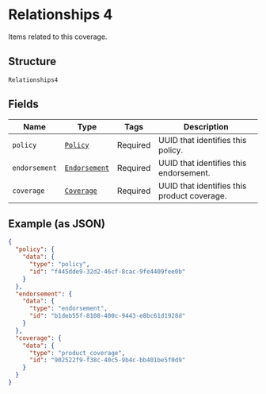 
# Relationships 4

Items related to this coverage.

## Structure

`Relationships4`

## Fields

| Name | Type | Tags | Description |
|  --- | --- | --- | --- |
| `policy` | [`Policy`](../../doc/models/policy.md) | Required | UUID that identifies this policy. |
| `endorsement` | [`Endorsement`](../../doc/models/endorsement.md) | Required | UUID that identifies this endorsement. |
| `coverage` | [`Coverage`](../../doc/models/coverage.md) | Required | UUID that identifies this product coverage. |

## Example (as JSON)

```json
{
  "policy": {
    "data": {
      "type": "policy",
      "id": "f445dde9-32d2-46cf-8cac-9fe4409fee0b"
    }
  },
  "endorsement": {
    "data": {
      "type": "endorsement",
      "id": "b1deb55f-8108-400c-9443-e8bc61d1928d"
    }
  },
  "coverage": {
    "data": {
      "type": "product_coverage",
      "id": "902522f9-f38c-40c5-9b4c-bb401be5f0d9"
    }
  }
}
```

